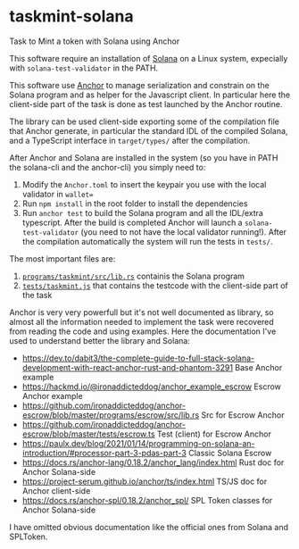 # taskmint-solana
Task to Mint a token with Solana using Anchor

This software require an installation of [Solana](https://docs.solana.com/cli/install-solana-cli-tools) on a Linux system, expecially with `solana-test-validator` in the PATH.

This software use [Anchor](https://github.com/project-serum/anchor) to manage serialization and constrain on the Solana program and as helper for the Javascript client.
In particular here the client-side part of the task is done as test launched by the Anchor routine. 

The library can be used client-side exporting some of the compilation file that Anchor generate, in particular the standard IDL of the compiled Solana, and a TypeScript interface
in `target/types/` after the compilation.

After Anchor and Solana are installed in the system (so you have in PATH the solana-cli and the anchor-cli) you simply need to:
1. Modify the `Anchor.toml` to insert the keypair you use with the local validator in `wallet=`
2. Run `npm install` in the root folder to install the dependencies
3. Run `anchor test` to build the Solana program and all the IDL/extra typescript. After the build is completed Anchor will launch a `solana-test-validator` 
(you need to not have the local validator running!). After the compilation automatically the system will run the tests in `tests/`.

The most important files are:
1. [`programs/taskmint/src/lib.rs`](programs/taskmint/src/lib.rs) containis the Solana program
2. [`tests/taskmint.js`](tests/taskmint.js) that contains the testcode with the client-side part of the task

Anchor is very very powerfull but it's not well documented as library, so almost all the information needed to implement the task were recovered from reading the code and using examples. Here the documentation I've used to understand better the library and Solana:
- https://dev.to/dabit3/the-complete-guide-to-full-stack-solana-development-with-react-anchor-rust-and-phantom-3291 Base Anchor example
- https://hackmd.io/@ironaddicteddog/anchor_example_escrow Escrow Anchor example
- https://github.com/ironaddicteddog/anchor-escrow/blob/master/programs/escrow/src/lib.rs Src for Escrow Anchor
- https://github.com/ironaddicteddog/anchor-escrow/blob/master/tests/escrow.ts Test (client) for Escrow Anchor
- https://paulx.dev/blog/2021/01/14/programming-on-solana-an-introduction/#processor-part-3-pdas-part-3 Classic Solana Escrow
- https://docs.rs/anchor-lang/0.18.2/anchor_lang/index.html Rust doc for Anchor Solana-side
- https://project-serum.github.io/anchor/ts/index.html TS/JS doc for Anchor client-side
- https://docs.rs/anchor-spl/0.18.2/anchor_spl/ SPL Token classes for Anchor Solana-side

I have omitted obvious documentation like the official ones from Solana and SPLToken.
